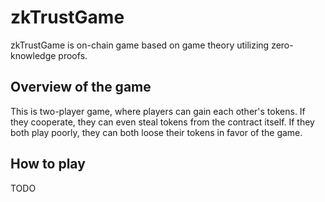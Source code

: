# zkTrustGame
zkTrustGame is on-chain game based on game theory utilizing zero-knowledge proofs.

## Overview of the game
This is two-player game, where players can gain each other's tokens. If they cooperate, they can even steal tokens from the contract itself. If they both play poorly, they can both loose their tokens in favor of the game.

## How to play
TODO